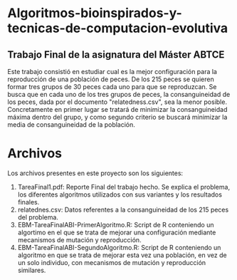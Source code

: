 # Algoritmos-bioinspirados-y-tecnicas-de-computacion-evolutiva
## Trabajo Final de la asignatura del Máster ABTCE
Este trabajo consistió en estudiar cual es la mejor configuración para la reproducción de una población de peces. De los 215 peces se quieren formar tres grupos de 30 peces cada uno para que se reproduzcan. Se busca que en cada uno de los tres grupos de peces, la consanguineidad de los peces, dada por el documento "relatedness.csv", sea la menor posible. Concretamente en primer lugar se tratará de minimizar la consanguineidad máxima dentro del grupo, y como segundo criterio se buscará minimizar la media de consanguineidad de la población.
# Archivos
Los archivos presentes en este proyecto son los siguientes:
1.  TareaFinal1.pdf: Reporte Final del trabajo hecho. Se explica el problema, los diferentes algoritmos utilizados con sus variantes y los resultados finales.  
2.  relatednes.csv: Datos referentes a la consanguineidad de los 215 peces del problema.  
3.  EBM-TareaFinalABI-PrimerAlgoritmo.R: Script de R conteniendo un algortimo en el que se trata de mejorar una configuración mediante mecanismos de mutación y reproducción.  
4.  EBM-TareaFinalABI-SegundoAlgoritmo.R: Script de R conteniendo un algoritmo en que se trata de mejorar esta vez una población, en vez de un solo individuo, con mecanismos de mutación y reproducción similares.  
